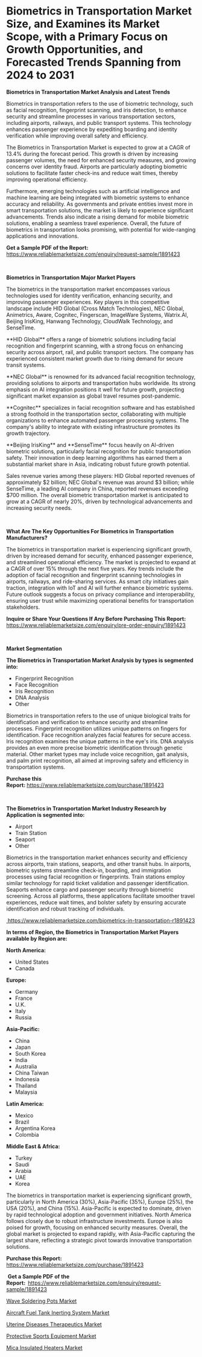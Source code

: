<p><h1>Biometrics in Transportation Market Size, and Examines its Market Scope, with a Primary Focus on Growth Opportunities, and Forecasted Trends Spanning from 2024 to 2031</h1></p><p><strong>Biometrics in Transportation Market Analysis and Latest Trends</strong></p>
<p><p>Biometrics in transportation refers to the use of biometric technology, such as facial recognition, fingerprint scanning, and iris detection, to enhance security and streamline processes in various transportation sectors, including airports, railways, and public transport systems. This technology enhances passenger experience by expediting boarding and identity verification while improving overall safety and efficiency.</p><p>The Biometrics in Transportation Market is expected to grow at a CAGR of 13.4% during the forecast period. This growth is driven by increasing passenger volumes, the need for enhanced security measures, and growing concerns over identity fraud. Airports are particularly adopting biometric solutions to facilitate faster check-ins and reduce wait times, thereby improving operational efficiency. </p><p>Furthermore, emerging technologies such as artificial intelligence and machine learning are being integrated with biometric systems to enhance accuracy and reliability. As governments and private entities invest more in smart transportation solutions, the market is likely to experience significant advancements. Trends also indicate a rising demand for mobile biometric solutions, enabling a seamless travel experience. Overall, the future of biometrics in transportation looks promising, with potential for wide-ranging applications and innovations.</p></p>
<p><strong>Get a Sample PDF of the Report:&nbsp;</strong> <a href="https://www.reliablemarketsize.com/enquiry/request-sample/1891423?utm_campaign=1133&utm_medium=2&utm_source=Github&utm_content=ia&utm_term=24102024&utm_id=biometrics-in-transportation">https://www.reliablemarketsize.com/enquiry/request-sample/1891423</a></p>
<p>&nbsp;</p>
<p><strong>Biometrics in Transportation Major Market Players</strong></p>
<p><p>The biometrics in the transportation market encompasses various technologies used for identity verification, enhancing security, and improving passenger experiences. Key players in this competitive landscape include HID Global (Cross Match Technologies), NEC Global, Animetrics, Aware, Cognitec, Fingerscan, ImageWare Systems, Watrix.AI, Beijing IrisKing, Hanwang Technology, CloudWalk Technology, and SenseTime.</p><p>**HID Global** offers a range of biometric solutions including facial recognition and fingerprint scanning, with a strong focus on enhancing security across airport, rail, and public transport sectors. The company has experienced consistent market growth due to rising demand for secure transit systems.</p><p>**NEC Global** is renowned for its advanced facial recognition technology, providing solutions to airports and transportation hubs worldwide. Its strong emphasis on AI integration positions it well for future growth, projecting significant market expansion as global travel resumes post-pandemic.</p><p>**Cognitec** specializes in facial recognition software and has established a strong foothold in the transportation sector, collaborating with multiple organizations to enhance automated passenger processing systems. The company's ability to integrate with existing infrastructure promotes its growth trajectory.</p><p>**Beijing IrisKing** and **SenseTime** focus heavily on AI-driven biometric solutions, particularly facial recognition for public transportation safety. Their innovation in deep learning algorithms has earned them a substantial market share in Asia, indicating robust future growth potential.</p><p>Sales revenue varies among these players: HID Global reported revenues of approximately $2 billion; NEC Global's revenue was around $3 billion; while SenseTime, a leading AI company in China, reported revenues exceeding $700 million. The overall biometric transportation market is anticipated to grow at a CAGR of nearly 20%, driven by technological advancements and increasing security needs.</p></p>
<p>&nbsp;</p>
<p><strong>What Are The Key Opportunities For Biometrics in Transportation Manufacturers?</strong></p>
<p><p>The biometrics in transportation market is experiencing significant growth, driven by increased demand for security, enhanced passenger experience, and streamlined operational efficiency. The market is projected to expand at a CAGR of over 15% through the next five years. Key trends include the adoption of facial recognition and fingerprint scanning technologies in airports, railways, and ride-sharing services. As smart city initiatives gain traction, integration with IoT and AI will further enhance biometric systems. Future outlook suggests a focus on privacy compliance and interoperability, ensuring user trust while maximizing operational benefits for transportation stakeholders.</p></p>
<p><strong>Inquire or Share Your Questions If Any Before Purchasing This Report:</strong> <a href="https://www.reliablemarketsize.com/enquiry/pre-order-enquiry/1891423?utm_campaign=1133&utm_medium=2&utm_source=Github&utm_content=ia&utm_term=24102024&utm_id=biometrics-in-transportation">https://www.reliablemarketsize.com/enquiry/pre-order-enquiry/1891423</a></p>
<p>&nbsp;</p>
<p><strong>Market Segmentation</strong></p>
<p><strong>The Biometrics in Transportation Market Analysis by types is segmented into:</strong></p>
<p><ul><li>Fingerprint Recognition</li><li>Face Recognition</li><li>Iris Recognition</li><li>DNA Analysis</li><li>Other</li></ul></p>
<p><p>Biometrics in transportation refers to the use of unique biological traits for identification and verification to enhance security and streamline processes. Fingerprint recognition utilizes unique patterns on fingers for identification. Face recognition analyzes facial features for secure access. Iris recognition examines the unique patterns in the eye's iris. DNA analysis provides an even more precise biometric identification through genetic material. Other market types may include voice recognition, gait analysis, and palm print recognition, all aimed at improving safety and efficiency in transportation systems.</p></p>
<p><strong>Purchase this Report:&nbsp;</strong><a href="https://www.reliablemarketsize.com/purchase/1891423?utm_campaign=1133&utm_medium=2&utm_source=Github&utm_content=ia&utm_term=24102024&utm_id=biometrics-in-transportation">https://www.reliablemarketsize.com/purchase/1891423</a></p>
<p>&nbsp;</p>
<p><strong>The Biometrics in Transportation Market Industry Research by Application is segmented into:</strong></p>
<p><ul><li>Airport</li><li>Train Station</li><li>Seaport</li><li>Other</li></ul></p>
<p><p>Biometrics in the transportation market enhances security and efficiency across airports, train stations, seaports, and other transit hubs. In airports, biometric systems streamline check-in, boarding, and immigration processes using facial recognition or fingerprints. Train stations employ similar technology for rapid ticket validation and passenger identification. Seaports enhance cargo and passenger security through biometric screening. Across all platforms, these applications facilitate smoother travel experiences, reduce wait times, and bolster safety by ensuring accurate identification and robust tracking of individuals.</p></p>
<p><a href="https://www.reliablemarketsize.com/biometrics-in-transportation-r1891423?utm_campaign=1133&utm_medium=2&utm_source=Github&utm_content=ia&utm_term=24102024&utm_id=biometrics-in-transportation">&nbsp;https://www.reliablemarketsize.com/biometrics-in-transportation-r1891423</a></p>
<p><strong>In terms of Region, the Biometrics in Transportation Market Players available by Region are:</strong></p>
<p>
    <p> <strong> North America: </strong>
        <ul>
            <li>United States</li>
            <li>Canada</li>
        </ul>
        </p> 
    <p> <strong> Europe: </strong>
        <ul>
            <li>Germany</li>
            <li>France</li>
            <li>U.K.</li>
            <li>Italy</li>
            <li>Russia</li>
        </ul>
        </p> 
    <p> <strong> Asia-Pacific: </strong>
        <ul>
            <li>China</li>
            <li>Japan</li>
            <li>South Korea</li>
            <li>India</li>
            <li>Australia</li>
            <li>China Taiwan</li>
            <li>Indonesia</li>
            <li>Thailand</li>
            <li>Malaysia</li>
        </ul>
        </p> 
    <p> <strong> Latin America: </strong>
        <ul>
            <li>Mexico</li>
            <li>Brazil</li>
            <li>Argentina Korea</li>
            <li>Colombia</li>
        </ul>
        </p> 
    <p> <strong> Middle East & Africa: </strong>
        <ul>
            <li>Turkey</li>
            <li>Saudi</li>
            <li>Arabia</li>
            <li>UAE</li>
            <li>Korea</li>
        </ul>
    </p>
    </p>
<p><p>The biometrics in transportation market is experiencing significant growth, particularly in North America (30%), Asia-Pacific (35%), Europe (25%), the USA (20%), and China (15%). Asia-Pacific is expected to dominate, driven by rapid technological adoption and government initiatives. North America follows closely due to robust infrastructure investments. Europe is also poised for growth, focusing on enhanced security measures. Overall, the global market is projected to expand rapidly, with Asia-Pacific capturing the largest share, reflecting a strategic pivot towards innovative transportation solutions.</p></p>
<p><strong>Purchase this Report: </strong><a href="https://www.reliablemarketsize.com/purchase/1891423?utm_campaign=1133&utm_medium=2&utm_source=Github&utm_content=ia&utm_term=24102024&utm_id=biometrics-in-transportation">https://www.reliablemarketsize.com/purchase/1891423</a></p>
<p>&nbsp;<strong>Get a Sample PDF of the Report:&nbsp;&nbsp;</strong><a href="https://www.reliablemarketsize.com/enquiry/request-sample/1891423?utm_campaign=1133&utm_medium=2&utm_source=Github&utm_content=ia&utm_term=24102024&utm_id=biometrics-in-transportation">https://www.reliablemarketsize.com/enquiry/request-sample/1891423</a></p>
<p><strong></strong></p>
<p><p><a href="https://www.linkedin.com/pulse/wave-soldering-pots-market-size-share-competitive-landscape-qflye?utm_campaign=1133&utm_medium=2&utm_source=Github&utm_content=ia&utm_term=24102024&utm_id=biometrics-in-transportation">Wave Soldering Pots Market</a></p><p><a href="https://issuu.com/reportprime-2/docs/aircraft-fuel-tank-inerting-system-_d79cc4b337b82c?utm_campaign=1133&utm_medium=2&utm_source=Github&utm_content=ia&utm_term=24102024&utm_id=biometrics-in-transportation">Aircraft Fuel Tank Inerting System Market</a></p><p><a href="https://github.com/sandygraoj2/Market-Research-Report-List-1/blob/main/uterine-diseases-therapeutics-market.md?utm_campaign=1133&utm_medium=2&utm_source=Github&utm_content=ia&utm_term=24102024&utm_id=biometrics-in-transportation">Uterine Diseases Therapeutics Market</a></p><p><a href="https://issuu.com/reportprime-2/docs/protective-sports-equipment-market-_81f02817f2485f?utm_campaign=1133&utm_medium=2&utm_source=Github&utm_content=ia&utm_term=24102024&utm_id=biometrics-in-transportation">Protective Sports Equipment Market</a></p><p><a href="https://www.linkedin.com/pulse/mica-insulated-heaters-market-research-report-exploring-size-c9nme?utm_campaign=1133&utm_medium=2&utm_source=Github&utm_content=ia&utm_term=24102024&utm_id=biometrics-in-transportation">Mica Insulated Heaters Market</a></p></p>